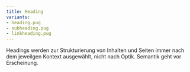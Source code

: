```yaml
---
title: Heading
variants:
- heading.pug
- subheading.pug
- linkheading.pug
---
```

Headings werden zur Strukturierung von Inhalten und Seiten immer nach dem jeweilgen Kontext ausgewählt, nicht nach Optik. Semantik geht vor Erscheinung.
